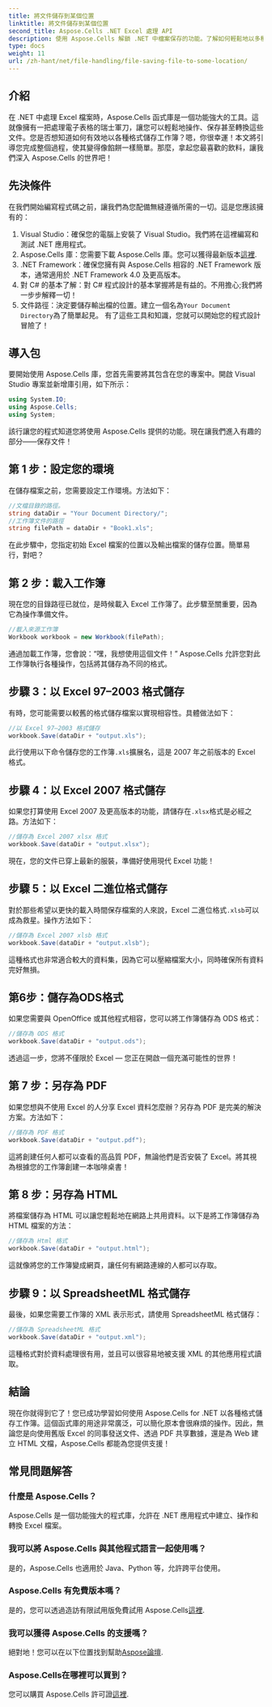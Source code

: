 ```yaml
---
title: 將文件儲存到某個位置
linktitle: 將文件儲存到某個位置
second_title: Aspose.Cells .NET Excel 處理 API
description: 使用 Aspose.Cells 解鎖 .NET 中檔案保存的功能。了解如何輕鬆地以多種格式儲存 Excel 檔案。
type: docs
weight: 11
url: /zh-hant/net/file-handling/file-saving-file-to-some-location/
---
```

## 介紹
在 .NET 中處理 Excel 檔案時，Aspose.Cells 函式庫是一個功能強大的工具。這就像擁有一把處理電子表格的瑞士軍刀，讓您可以輕鬆地操作、保存甚至轉換這些文件。您是否想知道如何有效地以各種格式儲存工作簿？嗯，你很幸運！本文將引導您完成整個過程，使其變得像餡餅一樣簡單。那麼，拿起您最喜歡的飲料，讓我們深入 Aspose.Cells 的世界吧！
## 先決條件
在我們開始編寫程式碼之前，讓我們為您配備無縫遵循所需的一切。這是您應該擁有的：
1. Visual Studio：確保您的電腦上安裝了 Visual Studio。我們將在這裡編寫和測試 .NET 應用程式。
2. Aspose.Cells 庫：您需要下載 Aspose.Cells 庫。您可以獲得最新版本[這裡](https://releases.aspose.com/cells/net/).
3. .NET Framework：確保您擁有與 Aspose.Cells 相容的 .NET Framework 版本，通常適用於 .NET Framework 4.0 及更高版本。
4. 對 C# 的基本了解：對 C# 程式設計的基本掌握將是有益的。不用擔心;我們將一步步解釋一切！
5. 文件路徑：決定要儲存輸出檔的位置。建立一個名為`Your Document Directory`為了簡單起見。
有了這些工具和知識，您就可以開始您的程式設計冒險了！
## 導入包
要開始使用 Aspose.Cells 庫，您首先需要將其包含在您的專案中。開啟 Visual Studio 專案並新增庫引用，如下所示：
```csharp
using System.IO;
using Aspose.Cells;
using System;
```
該行讓您的程式知道您將使用 Aspose.Cells 提供的功能。現在讓我們進入有趣的部分——保存文件！
## 第 1 步：設定您的環境
在儲存檔案之前，您需要設定工作環境。方法如下：
```csharp
//文檔目錄的路徑。
string dataDir = "Your Document Directory/";
//工作簿文件的路徑
string filePath = dataDir + "Book1.xls";
```
在此步驟中，您指定初始 Excel 檔案的位置以及輸出檔案的儲存位置。簡單易行，對吧？
## 第 2 步：載入工作簿
現在您的目錄路徑已就位，是時候載入 Excel 工作簿了。此步驟至關重要，因為它為操作準備文件。
```csharp
//載入來源工作簿
Workbook workbook = new Workbook(filePath);
```
通過加載工作簿，您會說：“嘿，我想使用這個文件！” Aspose.Cells 允許您對此工作簿執行各種操作，包括將其儲存為不同的格式。
## 步驟 3：以 Excel 97–2003 格式儲存
有時，您可能需要以較舊的格式儲存檔案以實現相容性。具體做法如下：
```csharp
//以 Excel 97–2003 格式儲存
workbook.Save(dataDir + "output.xls");
```
此行使用以下命令儲存您的工作簿`.xls`擴展名，這是 2007 年之前版本的 Excel 格式。
## 步驟 4：以 Excel 2007 格式儲存
如果您打算使用 Excel 2007 及更高版本的功能，請儲存在`.xlsx`格式是必經之路。方法如下：
```csharp
//儲存為 Excel 2007 xlsx 格式
workbook.Save(dataDir + "output.xlsx");
```
現在，您的文件已穿上最新的服裝，準備好使用現代 Excel 功能！ 
## 步驟 5：以 Excel 二進位格式儲存
對於那些希望以更快的載入時間保存檔案的人來說，Excel 二進位格式`.xlsb`可以成為救星。操作方法如下：
```csharp
//儲存為 Excel 2007 xlsb 格式
workbook.Save(dataDir + "output.xlsb");
```
這種格式也非常適合較大的資料集，因為它可以壓縮檔案大小，同時確保所有資料完好無損。 
## 第6步：儲存為ODS格式
如果您需要與 OpenOffice 或其他程式相容，您可以將工作簿儲存為 ODS 格式：
```csharp
//儲存為 ODS 格式
workbook.Save(dataDir + "output.ods");
```
透過這一步，您將不僅限於 Excel — 您正在開啟一個充滿可能性的世界！
## 第 7 步：另存為 PDF
如果您想與不使用 Excel 的人分享 Excel 資料怎麼辦？另存為 PDF 是完美的解決方案。方法如下：
```csharp
//儲存為 PDF 格式
workbook.Save(dataDir + "output.pdf");
```
這將創建任何人都可以查看的高品質 PDF，無論他們是否安裝了 Excel。將其視為根據您的工作簿創建一本咖啡桌書！
## 第 8 步：另存為 HTML
將檔案儲存為 HTML 可以讓您輕鬆地在網路上共用資料。以下是將工作簿儲存為 HTML 檔案的方法：
```csharp
//儲存為 Html 格式
workbook.Save(dataDir + "output.html");
```
這就像將您的工作簿變成網頁，讓任何有網路連線的人都可以存取。
## 步驟 9：以 SpreadsheetML 格式儲存
最後，如果您需要工作簿的 XML 表示形式，請使用 SpreadsheetML 格式儲存：
```csharp
//儲存為 SpreadsheetML 格式
workbook.Save(dataDir + "output.xml");
```
這種格式對於資料處理很有用，並且可以很容易地被支援 XML 的其他應用程式讀取。
## 結論
現在你就得到它了！您已成功學習如何使用 Aspose.Cells for .NET 以各種格式儲存工作簿。這個函式庫的用途非常廣泛，可以簡化原本會很麻煩的操作。因此，無論您是向使用舊版 Excel 的同事發送文件、透過 PDF 共享數據，還是為 Web 建立 HTML 文檔，Aspose.Cells 都能為您提供支援！
## 常見問題解答
### 什麼是 Aspose.Cells？
Aspose.Cells 是一個功能強大的程式庫，允許在 .NET 應用程式中建立、操作和轉換 Excel 檔案。
### 我可以將 Aspose.Cells 與其他程式語言一起使用嗎？
是的，Aspose.Cells 也適用於 Java、Python 等，允許跨平台使用。
### Aspose.Cells 有免費版本嗎？
是的，您可以透過造訪有限試用版免費試用 Aspose.Cells[這裡](https://releases.aspose.com/).
### 我可以獲得 Aspose.Cells 的支援嗎？
絕對地！您可以在以下位置找到幫助[Aspose論壇](https://forum.aspose.com/c/cells/9).
### Aspose.Cells在哪裡可以買到？
您可以購買 Aspose.Cells 許可證[這裡](https://purchase.aspose.com/buy).

